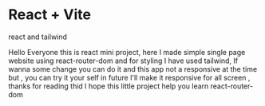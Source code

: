 # React + Vite

react and tailwind

Hello Everyone this is react mini project, here I made simple single page website using react-router-dom and for styling I have used tailwind, If wanna some change you can do it and this app not a responsive at the time but , you can try it your self in future I'll make it responsive for all screen , thanks for reading thid I hope this little project help you learn react-router-dom
